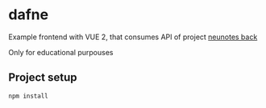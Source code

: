 # dafne

Example frontend with VUE 2, that consumes API of project [neunotes back](https://github.com/ivan1900/neunotes)

Only for educational purpouses

## Project setup
```
npm install
```

